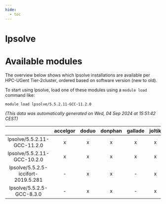 ```yaml
---
hide:
  - toc
---
```


lpsolve
=======

# Available modules


The overview below shows which lpsolve installations are available per HPC-UGent Tier-2cluster, ordered based on software version (new to old).

To start using lpsolve, load one of these modules using a `module load` command like:

```shell
module load lpsolve/5.5.2.11-GCC-11.2.0
```

*(This data was automatically generated on Wed, 04 Sep 2024 at 15:51:42 CEST)*  

| |accelgor|doduo|donphan|gallade|joltik|shinx|skitty|
| :---: | :---: | :---: | :---: | :---: | :---: | :---: | :---: |
|lpsolve/5.5.2.11-GCC-11.2.0|x|x|x|x|x|-|x|
|lpsolve/5.5.2.11-GCC-10.2.0|x|x|x|x|x|-|x|
|lpsolve/5.5.2.5-iccifort-2019.5.281|-|x|x|-|x|-|x|
|lpsolve/5.5.2.5-GCC-8.3.0|-|x|x|-|x|-|x|
